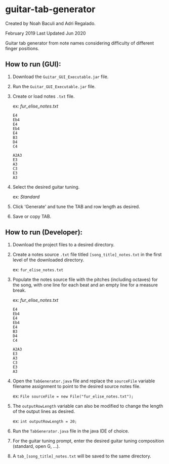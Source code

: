 # guitar-tab-generator
Created by Noah Baculi and Adri Regalado.

February 2019
Last Updated Jun 2020

Guitar tab generator from note names considering difficulty of different finger positions.

## How to run (GUI):
1. Download the `Guitar_GUI_Executable.jar` file.
2. Run the `Guitar_GUI_Executable.jar` file.
3. Create or load notes `.txt` file.

	ex: *fur_elise_notes.txt*

	```
	E4
	Eb4
	E4
	Eb4
	E4
	B3
	D4
	C4

	A2A3
	E3
	A3
	C3
	E3
	A3
	```

4. Select the desired guitar tuning.

	ex: *Standard*

5. Click 'Generate' and tune the TAB and row length as desired.
6. Save or copy TAB.



## How to run (Developer):
1. Download the project files to a desired directory.
2. Create a notes source `.txt` file titled `[song_title]_notes.txt` in the first level of the downloaded directory.
	
	ex: `fur_elise_notes.txt`

3. Populate the notes source file with the pitches (including octaves) for the song, with one line for each beat and an empty line for a measure break.
	
	ex: *fur_elise_notes.txt*

	```
	E4
	Eb4
	E4
	Eb4
	E4
	B3
	D4
	C4

	A2A3
	E3
	A3
	C3
	E3
	A3
	```
	
4. Open the `TabGenerator.java` file and replace the `sourceFile` variable filename assignment to point to the desired source notes file.
	
	ex: `File sourceFile = new File("fur_elise_notes.txt");`
	
5. The `outputRowLength` variable can also be modified to change the length of the output lines as desired.
	
	ex: `int outputRowLength = 20;`
	
6. Run the `TabGenerator.java` file in the java IDE of choice.
7. For the guitar tuning prompt, enter the desired guitar tuning composition (standard, open G, ...).
8. A `tab_[song_title]_notes.txt` will be saved to the same directory.

